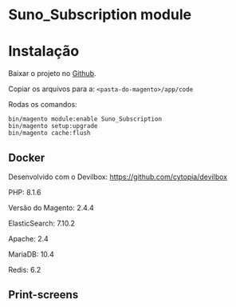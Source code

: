 # Suno_Subscription module

# Instalação
Baixar o projeto no
[Github](https://github.com/leovirgilio/suno_subscription).

Copiar os arquivos para a:
```<pasta-do-magento>/app/code ```


Rodas os comandos:

```
bin/magento module:enable Suno_Subscription
bin/magento setup:upgrade
bin/magento cache:flush
```

## Docker

Desenvolvido com o Devilbox:
https://github.com/cytopia/devilbox

PHP: 8.1.6

Versão do Magento: 2.4.4

ElasticSearch: 7.10.2

Apache: 2.4

MariaDB: 10.4

Redis: 6.2


## Print-screens
